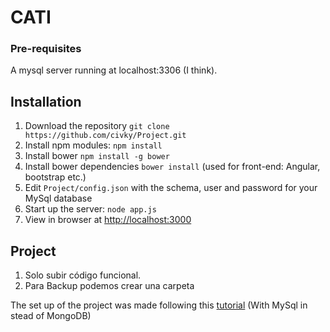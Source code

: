 # CATI

### Pre-requisites
A mysql server running at localhost:3306 (I think).

## Installation
1. Download the repository `git clone https://github.com/civky/Project.git`
2. Install npm modules: `npm install`
3. Install bower `npm install -g bower`
4. Install bower dependencies `bower install` (used for front-end: Angular, bootstrap etc.)
5. Edit `Project/config.json` with the schema, user and password for your MySql database
6. Start up the server: `node app.js`
7. View in browser at [http://localhost:3000](http://localhost:3000)

## Project

1. Solo subir código funcional.
2. Para Backup podemos crear una carpeta

The set up of the project was made following this [tutorial](https://scotch.io/tutorials/setting-up-a-mean-stack-single-page-application) (With MySql in stead of MongoDB)